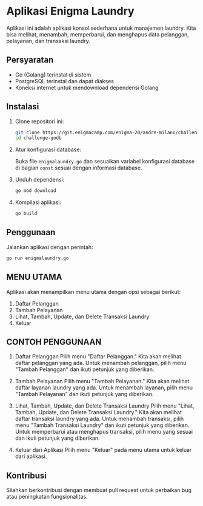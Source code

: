 # Aplikasi Enigma Laundry

Aplikasi ini adalah aplikasi konsol sederhana untuk manajemen laundry. Kita bisa melihat, menambah, memperbarui, dan menghapus data pelanggan, pelayanan, dan transaksi laundry.

## Persyaratan

- Go (Golang) terinstal di sistem
- PostgreSQL terinstal dan dapat diakses
- Koneksi internet untuk mendownload dependensi Golang

## Instalasi

1. Clone repositori ini:

   ```bash
   git clone https://git.enigmacamp.com/enigma-20/andre-milano/challenge-godb.git
   cd challenge-godb
   ```

2. Atur konfigurasi database:

   Buka file `enigmalaundry.go` dan sesuaikan variabel konfigurasi database di bagian `const` sesuai dengan informasi database.

3. Unduh dependensi:

   ```bash
   go mod download
   ```

4. Kompilasi aplikasi:

   ```bash
   go build
   ```

## Penggunaan

Jalankan aplikasi dengan perintah:

```bash
go run enigmalaundry.go
```

## MENU UTAMA

Aplikasi akan menampilkan menu utama dengan opsi sebagai berikut:

1. Daftar Pelanggan
2. Tambah Pelayanan
3. Lihat, Tambah, Update, dan Delete Transaksi Laundry
4. Keluar

## CONTOH PENGGUNAAN

1. Daftar Pelanggan
   Pilih menu "Daftar Pelanggan."
   Kita akan melihat daftar pelanggan yang ada.
   Untuk menambah pelanggan, pilih menu "Tambah Pelanggan" dan ikuti petunjuk yang diberikan.

2. Tambah Pelayanan
   Pilih menu "Tambah Pelayanan."
   Kita akan melihat daftar layanan laundry yang ada.
   Untuk menambah layanan, pilih menu "Tambah Pelayanan" dan ikuti petunjuk yang diberikan.

3. Lihat, Tambah, Update, dan Delete Transaksi Laundry
   Pilih menu "Lihat, Tambah, Update, dan Delete Transaksi Laundry."
   Kita akan melihat daftar transaksi laundry yang ada.
   Untuk menambah transaksi, pilih menu "Tambah Transaksi Laundry" dan ikuti petunjuk yang diberikan.
   Untuk memperbarui atau menghapus transaksi, pilih menu yang sesuai dan ikuti petunjuk yang diberikan.

4. Keluar dari Aplikasi
   Pilih menu "Keluar" pada menu utama untuk keluar dari aplikasi.

## Kontribusi

Silahkan berkontribusi dengan membuat pull request untuk perbaikan bug atau peningkatan fungsionalitas.
